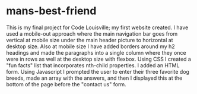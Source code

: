 # mans-best-friend

This is my final project for Code Louisville; my first website created. I have used a mobile-out approach where the main navigation bar goes from vertical at mobile size under the main header picture to horizontal at desktop size. Also at mobile size I have added borders around my h2 headings and made the paragraphs into a single column where they once were in rows as well at the desktop size with flexbox. Using CSS I created a "fun facts" list that incorporates nth-child properties. I added an HTML form. Using Javascript I prompted the user to enter their three favorite dog breeds, made an array with the answers, and then I displayed this at the bottom of the page before the "contact us" form.

